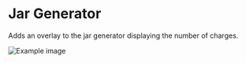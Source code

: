 # Jar Generator
Adds an overlay to the jar generator displaying the number of charges.

![Example image](https://i.imgur.com/WNGs413.png "Example image")